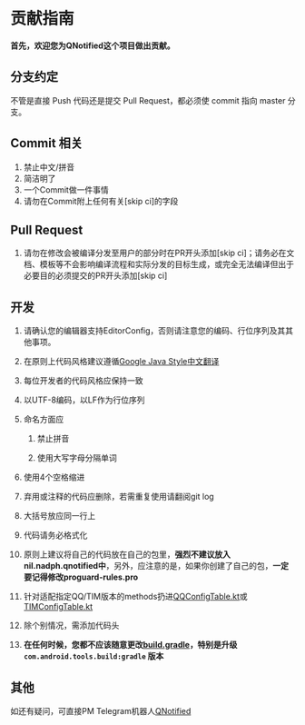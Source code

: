 # 贡献指南

**首先，欢迎您为QNotified这个项目做出贡献。**

## 分支约定

不管是直接 Push 代码还是提交 Pull Request，都必须使 commit 指向 master 分支。

## Commit 相关

1. 禁止中文/拼音
2. 简洁明了
3. 一个Commit做一件事情
4. 请勿在Commit附上任何有关[skip ci]的字段

## Pull Request
1. 请勿在修改会被编译分发至用户的部分时在PR开头添加[skip ci]；请务必在文档、模板等不会影响编译流程和实际分发的目标生成，或完全无法编译但出于必要目的必须提交的PR开头添加[skip ci]

## 开发

1. 请确认您的编辑器支持EditorConfig，否则请注意您的编码、行位序列及其其他事项。

2. 在原则上代码风格建议遵循[Google Java Style](https://google.github.io/styleguide/javaguide.html)[中文翻译](https://github.com/fantasticmao/google-java-style-guide-zh_cn)

3. 每位开发者的代码风格应保持一致

4. 以UTF-8编码，以LF作为行位序列

5. 命名方面应
    1. 禁止拼音

    2. 使用大写字母分隔单词
6. 使用4个空格缩进

7. 弃用或注释的代码应删除，若需重复使用请翻阅git log

8. 大括号放应同一行上

9. 代码请务必格式化

10. 原则上建议将自己的代码放在自己的包里，**强烈不建议放入nil.nadph.qnotified中**，另外，应注意的是，如果你创建了自己的包，**一定要记得修改proguard-rules.pro**

11. 针对适配指定QQ/TIM版本的methods扔进[QQConfigTable.kt](app/src/main/java/me/singleneuron/qn_kernel/tlb/QQConfigTable.kt)或[TIMConfigTable.kt](app/src/main/java/me/singleneuron/qn_kernel/tlb/TIMConfigTable.kt)

12. 除个别情况，需添加代码头

13. **在任何时候，您都不应该随意更改[build.gradle](build.gradle)，特别是升级 `com.android.tools.build:gradle` 版本**

## 其他

如还有疑问，可直接PM Telegram机器人[QNotified](https://t.me/QNotified_bot)
